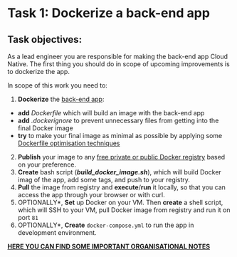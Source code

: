 # Task 1: Dockerize a back-end app

## Task objectives:

As a lead engineer you are responsible for making the back-end app Cloud Native.
The first thing you should do in scope of upcoming improvements is to dockerize the app.

In scope of this work you need to:

1. **Dockerize** the [back-end app]():
  - **add** _Dockerfile_ which will build an image with the back-end app
  - **add** _.dockerignore_ to prevent unnecessary files from getting into the final Docker image
  - **try** to make your final image as minimal as possible by applying some [Dockerfile optimisation techniques](https://www.codewall.co.uk/writing-an-optimized-dockerfile/)
2. **Publish** your image to any [free private or public Docker registry](https://www.slant.co/topics/2436/~best-docker-image-private-registries) based on your preference.
3. **Create** bash script (**_build_docker_image.sh_**), which will build Docker imag of the app, add some tags, and push to your registry.
4. **Pull** the image from registry and **execute**/**run** it locally, so that you can access the app through your browser or with curl.
5. OPTIONALLY*, **Set** up Docker on your VM. Then **create** a shell script, which will SSH to your VM, pull Docker image from registry and run it on port `81`
6. OPTIONALLY*, **Create** `docker-compose.yml` to run the app in development environment.

**[HERE YOU CAN FIND SOME IMPORTANT ORGANISATIONAL NOTES](../../../ORG-NOTES.md)**

